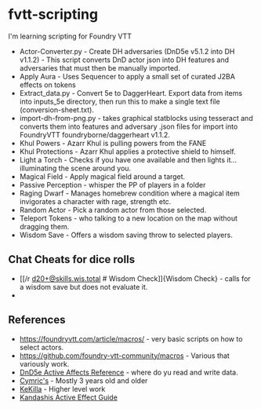 # fvtt-scripting
I'm learning scripting for Foundry VTT
* Actor-Converter.py - Create DH adversaries (DnD5e v5.1.2 into DH v1.1.2) - This script converts DnD actor json into DH features and adversaries that must then be manually imported.
* Apply Aura - Uses Sequencer to apply a small set of curated J2BA effects on tokens
* Extract_data.py - Convert 5e to DaggerHeart. Export data from items into inputs_5e directory, then run this to make a single text file (conversion-sheet.txt).
* import-dh-from-png.py - takes graphical statblocks using tesseract and converts them into features and adversary .json files for import into FoundryVTT foundryborne/daggerheart v1.1.2.
* Khul Powers - Azarr Khul is pulling powers from the FANE
* Khul Protections - Azarr Khul applies a protective shield to himself.
* Light a Torch - Checks if you have one available and then lights it... illuminating the scene around you.
* Magical Field - Apply magical field around a target.
* Passive Perception - whisper the PP of players in a folder
* Raging Dwarf - Manages homebrew condition where a magical item invigorates a character with rage, strength etc.
* Random Actor - Pick a random actor from those selected.
* Teleport Tokens - who talking to a new location on the map without dragging them.
* Wisdom Save - Offers a wisdom saving throw to selected players.

## Chat Cheats for dice rolls
* [[/r d20+@skills.wis.total # Wisdom Check]]{Wisdom Check} - calls for a wisdom save but does not evaluate it.
* 
## References
* https://foundryvtt.com/article/macros/ - very basic scripts on how to select actors.
* https://github.com/foundry-vtt-community/macros - Various that variously work.
* [DnD5e Active Affects Reference](https://hackmd.io/@foundryvtt-dnd5e/active-effects) - where do yu read and write data.
* [Cymric's](https://gitlab.com/crymic/foundry-vtt-macros/-/tree/8.x/Callback%20Macros?ref_type=heads) - Mostly 3 years old and older
* [KeKilla](https://github.com/Kekilla0/Personal-Macros/tree/master) - Higher level work
* [Kandashis Active Effect Guide](https://docs.google.com/document/d/1DuZaIFVq0YulDOvpahrfhZ6dK7LuclIRlGOtT0BIYEo/edit#heading=h.vfzevnk5ryre)
